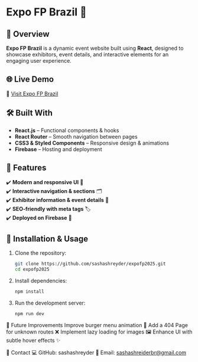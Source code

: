 # Expo FP Brazil 🎉  

## 🌟 Overview  
**Expo FP Brazil** is a dynamic event website built using **React**, designed to showcase exhibitors, event details, and interactive elements for an engaging user experience.  

## 🌐 Live Demo  
🔗 [Visit Expo FP Brazil](https://expofp-brazil.web.app/)  

## 🛠️ Built With  
- **React.js** – Functional components & hooks  
- **React Router** – Smooth navigation between pages  
- **CSS3 & Styled Components** – Responsive design & animations  
- **Firebase** – Hosting and deployment  

## 📌 Features  
✔️ **Modern and responsive UI** 📱  
✔️ **Interactive navigation & sections** 🗂️  
✔️ **Exhibitor information & event details** 🎤  
✔️ **SEO-friendly with meta tags** 🏷️  
✔️ **Deployed on Firebase** 🚀  

## 🚀 Installation & Usage  
1. Clone the repository:  
   ```bash
   git clone https://github.com/sashashreyder/expofp2025.git
   cd expofp2025
2. Install dependencies:
   ```bash
   npm install
3. Run the development server:
   ```bash
   npm run dev

🎯 Future Improvements
 Improve burger menu animation 🍔
 Add a 404 Page for unknown routes ❌
 Implement lazy loading for images 🖼️
 Enhance UI with subtle hover effects ✨
 
 📩 Contact
 💻 GitHub: sashashreyder
 📧 Email: sashashreiderbr@gmail.com









